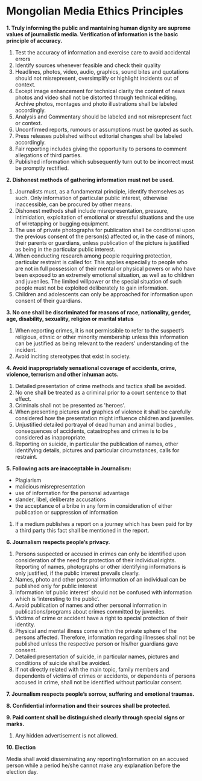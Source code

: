 # Mongolian Media Ethics Principles

**1. Truly informing the public and mantaining human dignity are supreme values of journalistic media. Verification of information is the basic principle of accuracy.**

   1. Test the accuracy of information and exercise care to avoid accidental errors
   2. Identify sources whenever feasible and check their quality
   3. Headlines, photos, video, audio, graphics, sound bites and quotations should not misrepresent, oversimplify or highlight incidents out of context.
   4. Except image enhancement for technical clarity the content of news photos and video shall not be distorted through technical editing. Archive photos, montages and photo illustrations shall be labeled accordingly.
   5. Analysis and Commentary should be labeled and not misrepresent fact or context.
   6. Unconfirmed reports, rumours or assumptions must be quoted as such.
   7. Press releases published without editorial changes shall be labeled accordingly.
   8. Fair reporting includes giving the opportunity to persons to comment allegations of third parties.
   9. Published information which subsequently turn out to be incorrect must be promptly rectified.

**2. Dishonest methods of gathering information must not be used.** 

   1. Journalists must, as a fundamental principle, identify themselves as such. Only information of particular public interest, otherwise inaccessible, can be procured by other means.
   2. Dishonest methods shall include misrepresentation, pressure, intimidation, exploitation of emotional or stressful situations and the use of wiretapping or bugging equipment.
   3. The use of private photographs for publication shall be conditional upon the previous consent of the person(s) affected or, in the case of minors, their parents or guardians, unless publication of the picture is justified as being in the particular public interest.
   4. When conducting research among people requiring protection, particular restraint is called for. This applies especially to people who are not in full possession of their mental or physical powers or who have been exposed to an extremely emotional situation, as well as to children and juveniles. The limited willpower or the special situation of such people must not be exploited deliberately to gain information.
   5. Children and adolescents can only be approached for information upon consent of their guardians.

**3. No one shall be discriminated for reasons of race, nationality, gender, age, disability, sexuality, religion or marital status**

   1. When reporting crimes, it is not permissible to refer to the suspect’s religious, ethnic or other minority membership unless this information can be justified as being relevant to the readers’ understanding of the incident.
   2. Avoid inciting stereotypes that exist in society.

**4. Avoid inappropriately sensational coverage of accidents, crime, violence, terrorism and other inhuman acts.**

   1. Detailed presentation of crime methods and tactics shall be avoided.
   2. No one shall be treated as a criminal prior to a court sentence to that effect.
   3. Criminals shall not be presented as 'heroes'.
   4. When presenting pictures and graphics of violence it shall be carefully considered how the presentation might influence children and juveniles.
   5. Unjustified detailed portrayal of dead human and animal bodies , consequences of accidents, catastrophes and crimes is to be considered as inappropriate.
   6. Reporting on suicide, in particular the publication of names, other identifying details, pictures and particular circumstances, calls for restraint.

**5. Following acts are inacceptable in Journalism:**

   - Plagiarism
   - malicious misrepresentation
   - use of information for the personal advantage
   - slander, libel, deliberate accusations
   - the acceptance of a bribe in any form in consideration of either publication or suppression of information

   1. If a medium publishes a report on a journey which has been paid for by a third party this fact shall be mentioned in the report.

**6. Journalism respects people’s privacy.**

   1. Persons suspected or accused in crimes can only be identified upon consideration of the need for protection of their individual rights. Reporting of names, photographs or other identifying informations is only justified, if the public interest prevails clearly.
   2. Names, photo and other personal information of an individual can be published only for public interest
   3. Information ‘of public interest’ should not be confused with information which is ‘interesting to the public’.
   4. Avoid publication of names and other personal information in publications/programs about crimes committed by juveniles.
   5. Victims of crime or accident have a right to special protection of their identity.
   6. Physical and mental illness come within the private sphere of the persons affected. Therefore, information regarding illnesses shall not be published unless the respective person or his/her guardians gave consent.
   7. Detailed presentation of suicide, in particular names, pictures and conditions of suicide shall be avoided.
   8. If not directly related with the main topic, family members and dependents of victims of crimes or accidents, or dependents of persons accused in crime, shall not be identified without particular consent.

**7. Journalism respects people’s sorrow, suffering and emotional traumas.**

**8. Confidential information and their sources shall be protected.**

**9. Paid content shall be distinguished clearly through special signs or marks.**

   1. Any hidden advertisement is not allowed.

**10. Election**

Media shall avoid disseminating any reporting/information on an accused person while a period he/she cannot make any explanation before the election day.

